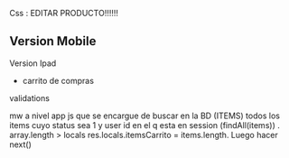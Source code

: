 Css : EDITAR PRODUCTO!!!!!!

Version Mobile
- 

Version Ipad
- carrito de compras


validations


mw a nivel app js que se encargue de buscar en la BD (ITEMS) todos
los items cuyo status sea 1 y user id en el q esta en session (findAll(items)) . array.length > 
locals res.locals.itemsCarrito = items.length. 
Luego hacer next()

